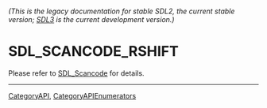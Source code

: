###### (This is the legacy documentation for stable SDL2, the current stable version; [SDL3](https://wiki.libsdl.org/SDL3/) is the current development version.)
# SDL_SCANCODE_RSHIFT

Please refer to [SDL_Scancode](SDL_Scancode) for details.

----
[CategoryAPI](CategoryAPI), [CategoryAPIEnumerators](CategoryAPIEnumerators)

